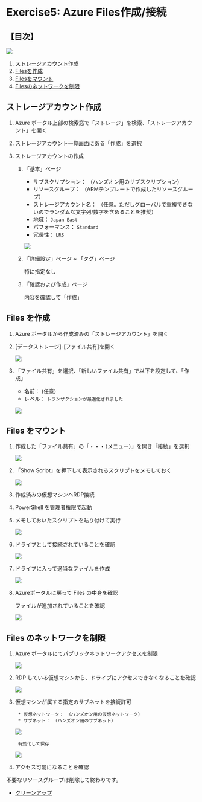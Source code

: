 # Exercise5: Azure Files作成/接続

## 【目次】

![](images/ex05-0000.png)

1. [ストレージアカウント作成](#ストレージアカウント作成)
1. [Filesを作成](#filesを作成)
1. [Filesをマウント](#filesをマウント)
1. [Filesのネットワークを制限](#Filesのネットワークを制限)

## ストレージアカウント作成

1. Azure ポータル上部の検索窓で「ストレージ」を検索、「ストレージアカウント」を開く

1. ストレージアカウント一覧画面にある「作成」を選択

1. ストレージアカウントの作成

    1. 「基本」ページ

        * サブスクリプション： （ハンズオン用のサブスクリプション）
        * リソースグループ： （ARMテンプレートで作成したリソースグループ）
        * ストレージアカウント名： （任意。ただしグローバルで重複できないのでランダムな文字列/数字を含めることを推奨）
        * 地域： `Japan East`
        * パフォーマンス： `Standard`
        * 冗長性： `LRS`
        
        ![](images/ex05-0101-files.png)

    1. 「詳細設定」ページ ~ 「タグ」ページ

        特に指定なし

    1. 「確認および作成」ページ

        内容を確認して「作成」

## Files を作成

1. Azure ポータルから作成済みの「ストレージアカウント」を開く

1. [データストレージ]-[ファイル共有]を開く

    ![](images/ex05-0201-files.png)

1. 「ファイル共有」を選択、「新しいファイル共有」で以下を設定して、「作成」

    * 名前： (任意)
    * レベル： `トランザクションが最適化されました`

    ![](images/ex05-0202-files.png)


## Files をマウント

1. 作成した「ファイル共有」の「・・・（メニュー）」を開き「接続」を選択

    ![](images/ex05-0301-files.png)

1. 「Show Script」を押下して表示されるスクリプトをメモしておく

    ![](images/ex05-0302-files.png)

1. 作成済みの仮想マシンへRDP接続

1. PowerShell を管理者権限で起動

1. メモしておいたスクリプトを貼り付けて実行

    ![](images/ex05-0303-files.png)

1. ドライブとして接続されていることを確認

    ![](images/ex05-0304-files.png)

1. ドライブに入って適当なファイルを作成

    ![](images/ex05-0305-files.png)

1. Azureポータルに戻って Files の中身を確認

    ファイルが追加されていることを確認

    ![](images/ex05-0306-files.png)


## Files のネットワークを制限
1. Azure ポータルにてパブリックネットワークアクセスを制限

    ![](images/ex05-0401-files.png)

1. RDP している仮想マシンから、ドライブにアクセスできなくなることを確認

    ![](images/ex05-0402-files.png)


1. 仮想マシンが属する指定のサブネットを接続許可

        * 仮想ネットワーク： （ハンズオン用の仮想ネットワーク）
        * サブネット： （ハンズオン用のサブネット）

    ![](images/ex05-0403-files.png)

        有効化して保存

    ![](images/ex05-0404-files.png)

1. アクセス可能になることを確認


不要なリソースグループは削除して終わりです。

* [クリーンアップ](exercise99.md)


